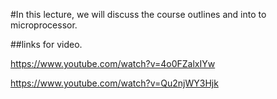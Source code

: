 #In this lecture, we will discuss the course outlines and into to microprocessor. 

##links for video.

https://www.youtube.com/watch?v=4o0FZalxIYw

https://www.youtube.com/watch?v=Qu2njWY3Hjk
